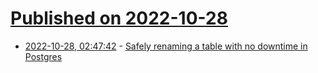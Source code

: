 # [Published on 2022-10-28](index.md)

* [2022-10-28, 02:47:42](https://lobste.rs/s/0jz1xo/safely_renaming_table_with_no_downtime) - [Safely renaming a table with no downtime in Postgres](https://brandur.org/fragments/postgres-table-rename)
